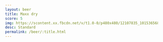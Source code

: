 ```yaml
---
layout: beer
title: Maxx dry
score: 5
img: https://scontent.xx.fbcdn.net/v/t1.0-0/p480x480/12107835_10153656873528745_2876365020596691425_n.jpg?oh=a5c2ca559f31bacd8c70f5c510aff7f4&oe=5914219B
desc: Standard
permalink: /beer/:title.html
---
```

